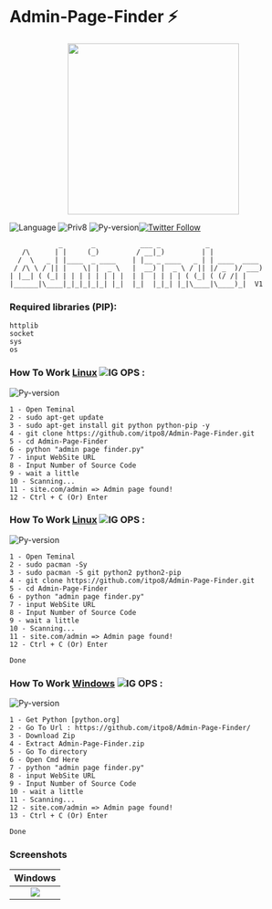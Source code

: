 # Admin-Page-Finder ⚡️
<p align="center">
  <img src="https://en.bloggif.com/tmp/013044b252ea5cb81ca3ca2a628f6b4f/text.gif" width="300px"/>
</p>

![Language](http://img.shields.io/:language-Python-yellow.svg?style=plastic=appveyor) ![Priv8](http://img.shields.io/:Priv8-DontPriv8-green.svg?style=plastic=appveyor) 
![Py-version](http://img.shields.io/:Version_python-Python2.7-blueviolet.svg?style=plastic=appveyor)[![Twitter Follow](https://img.shields.io/twitter/follow/nofuzgar.svg?style=social&label=Follow)](https://twitter.com/nofuzgar)
```
            _       _           ___ _           _             
   /\      | |     (_)         / __|_)         | |            
  /  \   _ | |____  _ ____    | |__ _ ____   _ | | ____  ____ 
 / /\ \ / || |    \| |  _ \   |  __) |  _ \ / || |/ _  )/ ___)
| |__| ( (_| | | | | | | | |  | |  | | | | ( (_| ( (/ /| |     
|______|\____|_|_|_|_|_| |_|  |_|  |_|_| |_|\____|\____)_|  V1    

```
### **Required libraries (PIP):**
```
httplib
socket
sys
os
```

### **How To Work [Linux](https://wikipedia.org/wiki/Linux) ![IG OPS](http://icons.iconarchive.com/icons/dakirby309/simply-styled/32/OS-Linux-icon.png) :**
![Py-version](http://img.shields.io/:Deban-Ubuntu-red.svg?style=plastic=appveyor)
```
1 - Open Teminal 
2 - sudo apt-get update
3 - sudo apt-get install git python python-pip -y
4 - git clone https://github.com/itpo8/Admin-Page-Finder.git
5 - cd Admin-Page-Finder
6 - python "admin page finder.py"
7 - input WebSite URL
8 - Input Number of Source Code
9 - wait a little
10 - Scanning...
11 - site.com/admin => Admin page found!
12 - Ctrl + C (Or) Enter
```

### **How To Work [Linux](https://wikipedia.org/wiki/Linux) ![IG OPS](http://icons.iconarchive.com/icons/dakirby309/simply-styled/32/OS-Linux-icon.png) :**
![Py-version](http://img.shields.io/:Arch-Black_Arch-black.svg?style=plastic=appveyor)
```
1 - Open Teminal 
2 - sudo pacman -Sy
3 - sudo pacman -S git python2 python2-pip
4 - git clone https://github.com/itpo8/Admin-Page-Finder.git
5 - cd Admin-Page-Finder
6 - python "admin page finder.py"
7 - input WebSite URL
8 - Input Number of Source Code
9 - wait a little
10 - Scanning...
11 - site.com/admin => Admin page found!
12 - Ctrl + C (Or) Enter

Done
```

### **How To Work [Windows](https://wikipedia.org/wiki/windows) ![IG OPS](http://icons.iconarchive.com/icons/dakirby309/simply-styled/32/OS-Windows-icon.png) :**
![Py-version](http://img.shields.io/:Win7-Win8_Win8.1_win10-blue.svg?style=plastic=appveyor)
```
1 - Get Python [python.org]
2 - Go To Url : https://github.com/itpo8/Admin-Page-Finder/
3 - Download Zip
4 - Extract Admin-Page-Finder.zip
5 - Go To directory
6 - Open Cmd Here
7 - python "admin page finder.py"
8 - input WebSite URL
9 - Input Number of Source Code
10 - wait a little
11 - Scanning...
12 - site.com/admin => Admin page found!
13 - Ctrl + C (Or) Enter

Done
```
### **Screenshots**

|Windows|  
|:---:|
|![](https://uupload.ir/files/p3xs_1.jpg)|

